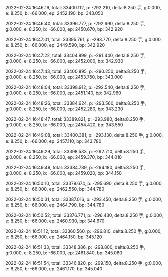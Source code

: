 2022-02-24 16:46:19, total: 33400.112, p: -292.210, delta:8.250 手, g:0.000, e: 8.250, b: -66.000, ep: 2452.190, bp: 343.050

2022-02-24 16:46:40, total: 33396.777, p: -292.690, delta:8.250 手, g:0.000, e: 8.250, b: -66.000, ep: 2450.670, bp: 342.920

2022-02-24 16:47:01, total: 33395.761, p: -293.770, delta:8.250 手, g:0.000, e: 8.250, b: -66.000, ep: 2449.590, bp: 342.920

2022-02-24 16:47:22, total: 33404.899, p: -291.440, delta:8.250 手, g:0.000, e: 8.250, b: -66.000, ep: 2452.000, bp: 342.930

2022-02-24 16:47:43, total: 33400.895, p: -290.250, delta:8.250 手, g:0.000, e: 8.250, b: -66.000, ep: 2453.750, bp: 343.000

2022-02-24 16:48:04, total: 33398.912, p: -292.540, delta:8.250 手, g:0.000, e: 8.250, b: -66.000, ep: 2451.140, bp: 342.960

2022-02-24 16:48:26, total: 33384.624, p: -293.560, delta:8.250 手, g:0.000, e: 8.250, b: -66.000, ep: 2452.280, bp: 343.230

2022-02-24 16:48:47, total: 33389.821, p: -293.980, delta:8.250 手, g:0.000, e: 8.250, b: -66.000, ep: 2454.420, bp: 343.550

2022-02-24 16:49:08, total: 33400.381, p: -293.130, delta:8.250 手, g:0.000, e: 8.250, b: -66.000, ep: 2457.110, bp: 343.780

2022-02-24 16:49:29, total: 33398.533, p: -292.710, delta:8.250 手, g:0.000, e: 8.250, b: -66.000, ep: 2459.370, bp: 344.010

2022-02-24 16:49:49, total: 33384.789, p: -294.180, delta:8.250 手, g:0.000, e: 8.250, b: -66.000, ep: 2459.020, bp: 344.150

2022-02-24 16:50:10, total: 33379.674, p: -295.690, delta:8.250 手, g:0.000, e: 8.250, b: -66.000, ep: 2462.550, bp: 344.780

2022-02-24 16:50:31, total: 33387.016, p: -293.450, delta:8.250 手, g:0.000, e: 8.250, b: -66.000, ep: 2464.790, bp: 344.780

2022-02-24 16:50:52, total: 33376.771, p: -296.430, delta:8.250 手, g:0.000, e: 8.250, b: -66.000, ep: 2460.930, bp: 344.670

2022-02-24 16:51:12, total: 33360.560, p: -296.810, delta:8.250 手, g:0.000, e: 8.250, b: -66.000, ep: 2464.150, bp: 345.120

2022-02-24 16:51:33, total: 33348.386, p: -298.800, delta:8.250 手, g:0.000, e: 8.250, b: -66.000, ep: 2461.840, bp: 345.080

2022-02-24 16:51:54, total: 33346.820, p: -299.150, delta:8.250 手, g:0.000, e: 8.250, b: -66.000, ep: 2461.170, bp: 345.040